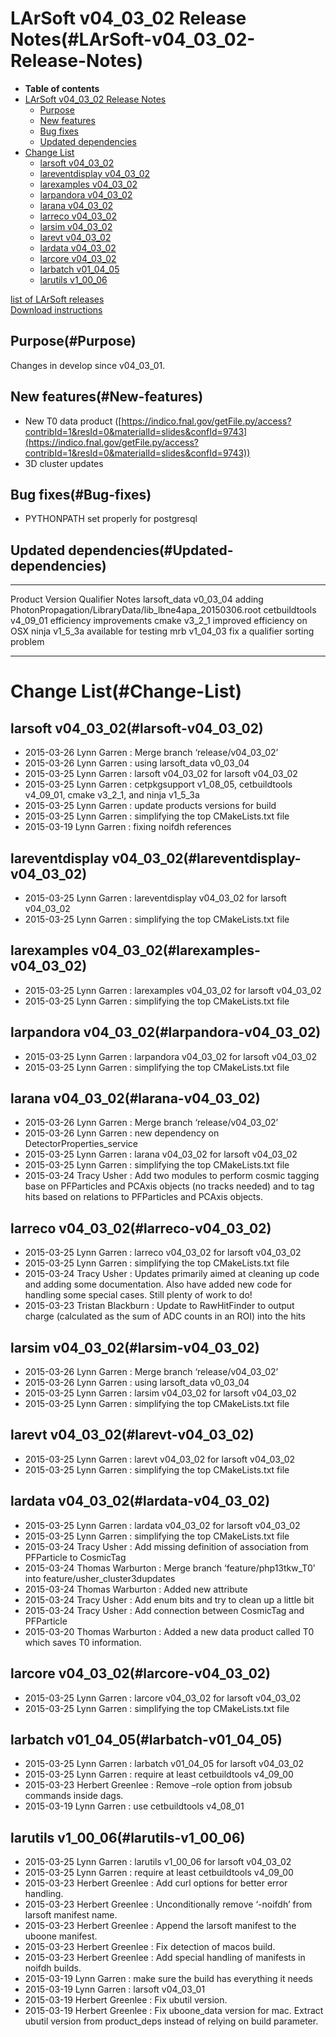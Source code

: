 LArSoft v04\_03\_02 Release Notes(#LArSoft-v04_03_02-Release-Notes)
======================================================================

-   **Table of contents**
-   [LArSoft v04\_03\_02 Release Notes](#LArSoft-v04_03_02-Release-Notes)
    -   [Purpose](#Purpose)
    -   [New features](#New-features)
    -   [Bug fixes](#Bug-fixes)
    -   [Updated dependencies](#Updated-dependencies)
-   [Change List](#Change-List)
    -   [larsoft v04\_03\_02](#larsoft-v04_03_02)
    -   [lareventdisplay v04\_03\_02](#lareventdisplay-v04_03_02)
    -   [larexamples v04\_03\_02](#larexamples-v04_03_02)
    -   [larpandora v04\_03\_02](#larpandora-v04_03_02)
    -   [larana v04\_03\_02](#larana-v04_03_02)
    -   [larreco v04\_03\_02](#larreco-v04_03_02)
    -   [larsim v04\_03\_02](#larsim-v04_03_02)
    -   [larevt v04\_03\_02](#larevt-v04_03_02)
    -   [lardata v04\_03\_02](#lardata-v04_03_02)
    -   [larcore v04\_03\_02](#larcore-v04_03_02)
    -   [larbatch v01\_04\_05](#larbatch-v01_04_05)
    -   [larutils v1\_00\_06](#larutils-v1_00_06)

[list of LArSoft releases](LArSoft_release_list)\
[Download instructions](http://scisoft.fnal.gov/scisoft/bundles/larsoft/v04_03_02/larsoft-v04_03_02.html)

Purpose(#Purpose)
--------------------

Changes in develop since v04\_03\_01.

New features(#New-features)
------------------------------

-   New T0 data product ([https://indico.fnal.gov/getFile.py/access?contribId=1&resId=0&materialId=slides&confId=9743](https://indico.fnal.gov/getFile.py/access?contribId=1&resId=0&materialId=slides&confId=9743))
-   3D cluster updates

Bug fixes(#Bug-fixes)
------------------------

-   PYTHONPATH set properly for postgresql

Updated dependencies(#Updated-dependencies)
----------------------------------------------

  --------------- ------------ ----------- -------------------------------------------------------------------
  Product         Version      Qualifier   Notes
  larsoft\_data   v0\_03\_04               adding PhotonPropagation/LibraryData/lib\_lbne4apa\_20150306.root
  cetbuildtools   v4\_09\_01               efficiency improvements
  cmake           v3\_2\_1                 improved efficiency on OSX
  ninja           v1\_5\_3a                available for testing
  mrb             v1\_04\_03               fix a qualifier sorting problem
  --------------- ------------ ----------- -------------------------------------------------------------------

Change List(#Change-List)
============================

larsoft v04\_03\_02(#larsoft-v04_03_02)
------------------------------------------

-   2015-03-26 Lynn Garren : Merge branch ‘release/v04\_03\_02’
-   2015-03-26 Lynn Garren : using larsoft\_data v0\_03\_04
-   2015-03-25 Lynn Garren : larsoft v04\_03\_02 for larsoft v04\_03\_02
-   2015-03-25 Lynn Garren : cetpkgsupport v1\_08\_05, cetbuildtools v4\_09\_01, cmake v3\_2\_1, and ninja v1\_5\_3a
-   2015-03-25 Lynn Garren : update products versions for build
-   2015-03-25 Lynn Garren : simplifying the top CMakeLists.txt file
-   2015-03-19 Lynn Garren : fixing noifdh references

lareventdisplay v04\_03\_02(#lareventdisplay-v04_03_02)
----------------------------------------------------------

-   2015-03-25 Lynn Garren : lareventdisplay v04\_03\_02 for larsoft v04\_03\_02
-   2015-03-25 Lynn Garren : simplifying the top CMakeLists.txt file

larexamples v04\_03\_02(#larexamples-v04_03_02)
--------------------------------------------------

-   2015-03-25 Lynn Garren : larexamples v04\_03\_02 for larsoft v04\_03\_02
-   2015-03-25 Lynn Garren : simplifying the top CMakeLists.txt file

larpandora v04\_03\_02(#larpandora-v04_03_02)
------------------------------------------------

-   2015-03-25 Lynn Garren : larpandora v04\_03\_02 for larsoft v04\_03\_02
-   2015-03-25 Lynn Garren : simplifying the top CMakeLists.txt file

larana v04\_03\_02(#larana-v04_03_02)
----------------------------------------

-   2015-03-26 Lynn Garren : Merge branch ‘release/v04\_03\_02’
-   2015-03-26 Lynn Garren : new dependency on DetectorProperties\_service
-   2015-03-25 Lynn Garren : larana v04\_03\_02 for larsoft v04\_03\_02
-   2015-03-25 Lynn Garren : simplifying the top CMakeLists.txt file
-   2015-03-24 Tracy Usher : Add two modules to perform cosmic tagging base on PFParticles and PCAxis objects (no tracks needed) and to tag hits based on relations to PFParticles and PCAxis objects.

larreco v04\_03\_02(#larreco-v04_03_02)
------------------------------------------

-   2015-03-25 Lynn Garren : larreco v04\_03\_02 for larsoft v04\_03\_02
-   2015-03-25 Lynn Garren : simplifying the top CMakeLists.txt file
-   2015-03-24 Tracy Usher : Updates primarily aimed at cleaning up code and adding some documentation. Also have added new code for handling some special cases. Still plenty of work to do!
-   2015-03-23 Tristan Blackburn : Update to RawHitFinder to output charge (calculated as the sum of ADC counts in an ROI) into the hits

larsim v04\_03\_02(#larsim-v04_03_02)
----------------------------------------

-   2015-03-26 Lynn Garren : Merge branch ‘release/v04\_03\_02’
-   2015-03-26 Lynn Garren : using larsoft\_data v0\_03\_04
-   2015-03-25 Lynn Garren : larsim v04\_03\_02 for larsoft v04\_03\_02
-   2015-03-25 Lynn Garren : simplifying the top CMakeLists.txt file

larevt v04\_03\_02(#larevt-v04_03_02)
----------------------------------------

-   2015-03-25 Lynn Garren : larevt v04\_03\_02 for larsoft v04\_03\_02
-   2015-03-25 Lynn Garren : simplifying the top CMakeLists.txt file

lardata v04\_03\_02(#lardata-v04_03_02)
------------------------------------------

-   2015-03-25 Lynn Garren : lardata v04\_03\_02 for larsoft v04\_03\_02
-   2015-03-25 Lynn Garren : simplifying the top CMakeLists.txt file
-   2015-03-24 Tracy Usher : Add missing definition of association from PFParticle to CosmicTag
-   2015-03-24 Thomas Warburton : Merge branch ‘feature/php13tkw\_T0’ into feature/usher\_cluster3dupdates
-   2015-03-24 Thomas Warburton : Added new attribute
-   2015-03-24 Tracy Usher : Add enum bits and try to clean up a little bit
-   2015-03-24 Tracy Usher : Add connection between CosmicTag and PFParticle
-   2015-03-20 Thomas Warburton : Added a new data product called T0 which saves T0 information.

larcore v04\_03\_02(#larcore-v04_03_02)
------------------------------------------

-   2015-03-25 Lynn Garren : larcore v04\_03\_02 for larsoft v04\_03\_02
-   2015-03-25 Lynn Garren : simplifying the top CMakeLists.txt file

larbatch v01\_04\_05(#larbatch-v01_04_05)
--------------------------------------------

-   2015-03-25 Lynn Garren : larbatch v01\_04\_05 for larsoft v04\_03\_02
-   2015-03-25 Lynn Garren : require at least cetbuildtools v4\_09\_00
-   2015-03-23 Herbert Greenlee : Remove –role option from jobsub commands inside dags.
-   2015-03-19 Lynn Garren : use cetbuildtools v4\_08\_01

larutils v1\_00\_06(#larutils-v1_00_06)
------------------------------------------

-   2015-03-25 Lynn Garren : larutils v1\_00\_06 for larsoft v04\_03\_02
-   2015-03-25 Lynn Garren : require at least cetbuildtools v4\_09\_00
-   2015-03-23 Herbert Greenlee : Add curl options for better error handling.
-   2015-03-23 Herbert Greenlee : Unconditionally remove ‘-noifdh’ from larsoft manifest name.
-   2015-03-23 Herbert Greenlee : Append the larsoft manifest to the uboone manifest.
-   2015-03-23 Herbert Greenlee : Fix detection of macos build.
-   2015-03-23 Herbert Greenlee : Add special handling of manifests in noifdh builds.
-   2015-03-19 Lynn Garren : make sure the build has everything it needs
-   2015-03-19 Lynn Garren : larsoft v04\_03\_01
-   2015-03-19 Herbert Greenlee : Fix ubutil version.
-   2015-03-19 Herbert Greenlee : Fix uboone\_data version for mac. Extract ubutil version from product\_deps instead of relying on build parameter.
